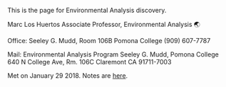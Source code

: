 This is the page for Environmental Analysis discovery.

Marc Los Huertos
Associate Professor, Environmental Analysis
🌏
 
Office:
Seeley G. Mudd, Room 106B
Pomona College
(909) 607-7787

Mail: 
Environmental Analysis Program 
Seeley G. Mudd, Pomona College 
640 N College Ave, Rm. 106C
Claremont CA 91711-7003

Met on January 29 2018.
Notes are [here]().
